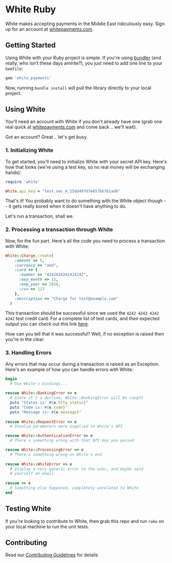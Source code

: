 # White Ruby

White makes accepting payments in the Middle East ridiculously easy. Sign up for an account at [whitepayments.com](http://whitepayments.com).

## Getting Started

Using White with your Ruby project is simple. If you're using [bundler](http://bundler.io) (and really, who isn't these days amirite?), you just need to add one line to your `Gemfile`:

```ruby
gem 'white_payments'
```

Now, running `bundle install` will pull the library directly to your local project.

## Using White

You'll need an account with White if you don't already have one (grab one real quick at [whitepayments.com](http://whitepayments.com) and come back .. we'll wait).

Got an account? Great .. let's get busy.

### 1. Initializing White

To get started, you'll need to initialize White with your secret API key. Here's how that looks (we're using a test key, so no real money will be exchanging hands):

```ruby
require 'white'

White.api_key = "test_sec_k_25dd497d7e657bb761ad6"
```

That's it! You probably want to do something with the White object though -- it gets really bored when it doesn't have anything to do. 

Let's run a transaction, shall we.

### 2. Processing a transaction through White

Now, for the fun part. Here's all the code you need to process a transaction with White:

```ruby
White::Charge.create(
    :amount => 5,
    :currency => "aed",
    :card => {
      :number => "4242424242424242",
      :exp_month => 11,
      :exp_year => 2016,
      :cvv => 123
    },
    :description => "Charge for test@example.com"
  )
```

This transaction should be successful since we used the `4242 4242 4242 4242` test credit card. For a complete list of test cards, and their expected output you can check out this link [here](https://whitepayments.com/docs/testing/).

How can you tell that it was successful? Well, if no exception is raised then you're in the clear.

### 3. Handling Errors

Any errors that may occur during a transaction is raised as an Exception. Here's an example of how you can handle errors with White:

```ruby
begin
  # Use White's bindings...
  
rescue White::BankingError => e
  # Since it's a decline, White::BankingError will be caught
  puts "Status is: #{e.http_status}"
  puts "Code is: #{e.code}"
  puts "Message is: #{e.message}"
  
rescue White::RequestError => e
  # Invalid parameters were supplied to White's API

rescue White::AuthenticationError => e
  # There's something wrong with that API key you passed

rescue White::ProcessingError => e
  # There's something wrong on White's end
  
rescue White::WhiteError => e
  # Display a very generic error to the user, and maybe send
  # yourself an email
  
rescue => e
  # Something else happened, completely unrelated to White
end
```

## Testing White
If you're looking to contribute to White, then grab this repo and run `rake` on your local machine to run the unit tests.

## Contributing

Read our [Contributing Guidelines](CONTRIBUTING.md) for details
